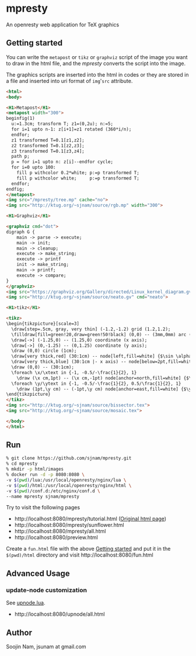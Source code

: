mpresty
==================
An openresty web application for TeX graphics

Getting started
---------------
You can write the `metapost` or `tikz` or `graphviz` script of the image you want to
draw in the html file, and the _mpresty_ converts the script into the image.

The graphics scripts are inserted into the html in codes or they are stored in
a file and inserted into uri format of `img`'`src` attribute.

````html
<html>
<body>

<H1>Metapost</H1>
<metapost width="300">
beginfig(1)
  u:=1.3cm; transform T; z1=(0,2u); n:=5;
  for i=1 upto n-1: z[i+1]=z1 rotated (360*i/n);
  endfor;
  z1 transformed T=0.1[z1,z2];
  z2 transformed T=0.1[z2,z3];
  z3 transformed T=0.1[z3,z4];
  path p;
  p = for i=1 upto n: z[i]--endfor cycle;
  for i=0 upto 100:
    fill p withcolor 0.2*white; p:=p transformed T;
    fill p withcolor white;     p:=p transformed T;
  endfor;
endfig;
</metapost>
<img src="/mpresty/tree.mp" cache="no">
<img src="http://ktug.org/~sjnam/source/rgb.mp" width="300">

<H1>Graphviz</H1>

<graphviz cmd="dot">
digraph G {
    main -> parse -> execute;
    main -> init;
    main -> cleanup;
    execute -> make_string;
    execute -> printf
    init -> make_string;
    main -> printf;
    execute -> compare;
}
</graphviz>
<img src="https://graphviz.org/Gallery/directed/Linux_kernel_diagram.gv.txt" cmd="dot">
<img src="http://ktug.org/~sjnam/source/neato.gv" cmd="neato">

<H1>tikz</H1>

<tikz>
\begin{tikzpicture}[scale=3]
  \draw[step=.5cm, gray, very thin] (-1.2,-1.2) grid (1.2,1.2); 
  \filldraw[fill=green!20,draw=green!50!black] (0,0) -- (3mm,0mm) arc (0:30:3mm) -- cycle; 
  \draw[->] (-1.25,0) -- (1.25,0) coordinate (x axis);
  \draw[->] (0,-1.25) -- (0,1.25) coordinate (y axis);
  \draw (0,0) circle (1cm);
  \draw[very thick,red] (30:1cm) -- node[left,fill=white] {$\sin \alpha$} (30:1cm |- x axis);
  \draw[very thick,blue] (30:1cm |- x axis) -- node[below=2pt,fill=white] {$\cos \alpha$} (0,0);
  \draw (0,0) -- (30:1cm);
  \foreach \x/\xtext in {-1, -0.5/-\frac{1}{2}, 1} 
    \draw (\x cm,1pt) -- (\x cm,-1pt) node[anchor=north,fill=white] {$\xtext$};
  \foreach \y/\ytext in {-1, -0.5/-\frac{1}{2}, 0.5/\frac{1}{2}, 1} 
    \draw (1pt,\y cm) -- (-1pt,\y cm) node[anchor=east,fill=white] {$\ytext$};
\end{tikzpicture}
</tikz>
<img src="http://ktug.org/~sjnam/source/bissector.tex">
<img src="http://ktug.org/~sjnam/source/mosaic.tex">

</body>
</html>
````

Run
---
```bash
% git clone https://github.com/sjnam/mpresty.git
% cd mpresty
% mkdir -p html/images
% docker run -d -p 8080:8080 \
-v $(pwd)/lua:/usr/local/openresty/nginx/lua \
-v $(pwd)/html:/usr/local/openresty/nginx/html \
-v $(pwd)/conf.d:/etc/nginx/conf.d \
--name mpresty sjnam/mpresty
```

Try to visit the following pages
- http://localhost:8080/mpresty/tutorial.html
([Original html page](http://www.ursoswald.ch/metapost/tutorial.html))
- http://localhost:8080/mpresty/sunflower.html
- http://localhost:8080/mpresty/all.html
- http://localhost:8080/preview.html

Create a `fun.html` file with the above [Getting started](#getting-started) and
put it in the `$(pwd)/html` directory and visit http://localhost:8080/fun.html

Advanced Usage
--------------
### update-node customization
See [upnode.lua](https://github.com/sjnam/mpresty/blob/master/lua/upnode.lua).
- http://localhost:8080/upnode/all.html

Author
------
Soojin Nam, jsunam at gmail.com

